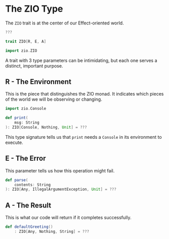 # The ZIO Type
The `ZIO` trait is at the center of our Effect-oriented world.
```scala
???
```
```scala
trait ZIO[R, E, A]
```

```scala
import zio.ZIO
```
A trait with 3 type parameters can be intimidating, but each one serves a distinct, important purpose.

## R - The Environment
This is the piece that distinguishes the ZIO monad.
It indicates which pieces of the world we will be observing or changing.

```scala
import zio.Console

def print(
    msg: String
): ZIO[Console, Nothing, Unit] = ???
```
This type signature tells us that `print` needs a `Console` in its environment to execute.


## E - The Error
This parameter tells us how this operation might fail.

```scala
def parse(
    contents: String
): ZIO[Any, IllegalArgumentException, Unit] = ???
```

## A - The Result
This is what our code will return if it completes successfully.

```scala
def defaultGreeting()
    : ZIO[Any, Nothing, String] = ???
```

